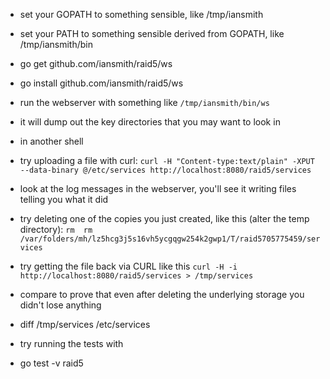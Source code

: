 * set your GOPATH to something sensible, like /tmp/iansmith
* set your PATH to something sensible derived from GOPATH, like /tmp/iansmith/bin

* go get github.com/iansmith/raid5/ws
* go install github.com/iansmith/raid5/ws

* run the webserver with something like `/tmp/iansmith/bin/ws`
* it will dump out the key directories that you may want to look in

* in another shell
* try uploading a file with curl: `curl -H "Content-type:text/plain" -XPUT --data-binary @/etc/services http://localhost:8080/raid5/services`

* look at the log messages in the webserver, you'll see it writing files telling you what it did
* try deleting one of the copies you just created, like this (alter the temp directory): `rm  rm /var/folders/mh/lz5hcg3j5s16vh5ycgqgw254k2gwp1/T/raid5705775459/services`

* try getting the file back via CURL like this `curl -H -i  http://localhost:8080/raid5/services > /tmp/services`
* compare to prove that even after deleting the underlying storage you didn't lose anything
* diff /tmp/services /etc/services

* try running the tests with
* go test -v raid5